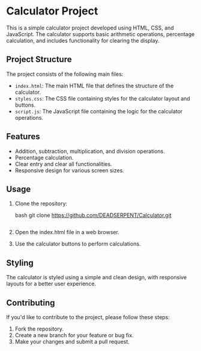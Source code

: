 # Calculator Project

This is a simple calculator project developed using HTML, CSS, and JavaScript. The calculator supports basic arithmetic operations, percentage calculation, and includes functionality for clearing the display.

## Project Structure

The project consists of the following main files:

- `index.html`: The main HTML file that defines the structure of the calculator.
- `styles.css`: The CSS file containing styles for the calculator layout and buttons.
- `script.js`: The JavaScript file containing the logic for the calculator operations.

## Features

- Addition, subtraction, multiplication, and division operations.
- Percentage calculation.
- Clear entry and clear all functionalities.
- Responsive design for various screen sizes.

## Usage

1. Clone the repository:

   bash
   git clone https://github.com/DEADSERPENT/Calculator.git
   ```

3. Open the index.html file in a web browser.

4. Use the calculator buttons to perform calculations.

## Styling

The calculator is styled using a simple and clean design, with responsive layouts for a better user experience.

## Contributing

If you'd like to contribute to the project, please follow these steps:

1. Fork the repository.
2. Create a new branch for your feature or bug fix.
3. Make your changes and submit a pull request.
